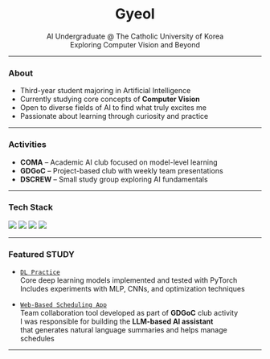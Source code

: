 <!--
**gyeol02/gyeol02** is a ✨ _special_ ✨ repository because its `README.md` (this file) appears on your GitHub profile.

Here are some ideas to get you started:

- 🔭 I’m currently working on ...
- 🌱 I’m currently learning ...
- 👯 I’m looking to collaborate on ...
- 🤔 I’m looking for help with ...
- 💬 Ask me about ...
- 📫 How to reach me: ...
- 😄 Pronouns: ...
- ⚡ Fun fact: ...
-->
<h1 align="center">Gyeol</h1>
<p align="center">
  AI Undergraduate @ The Catholic University of Korea<br>
  Exploring Computer Vision and Beyond
</p>

---

### About
- Third-year student majoring in Artificial Intelligence
- Currently studying core concepts of **Computer Vision**
- Open to diverse fields of AI to find what truly excites me
- Passionate about learning through curiosity and practice

---

### Activities
- **COMA** – Academic AI club focused on model-level learning  
- **GDGoC** – Project-based club with weekly team presentations  
- **DSCREW** – Small study group exploring AI fundamentals

---

### Tech Stack
<p align="left">
  <img src="https://img.shields.io/badge/Python-181717?style=flat&logo=Python&logoColor=white"/>
  <img src="https://img.shields.io/badge/PyTorch-181717?style=flat&logo=PyTorch&logoColor=EE4C2C"/>
  <img src="https://img.shields.io/badge/Scikit--learn-181717?style=flat&logo=scikit-learn&logoColor=F7931E"/>
  <img src="https://img.shields.io/badge/Git-181717?style=flat&logo=Git&logoColor=F05032"/>
</p>

---

### Featured STUDY
- [`DL Practice`](https://github.com/gyeol02/DL_Study)  
  Core deep learning models implemented and tested with PyTorch  
  Includes experiments with MLP, CNNs, and optimization techniques
  
- [`Web-Based Scheduling App`](https://github.com/catholichak2024)  
  Team collaboration tool developed as part of **GDGoC** club activity  
  I was responsible for building the **LLM-based AI assistant**  
  that generates natural language summaries and helps manage schedules
---
